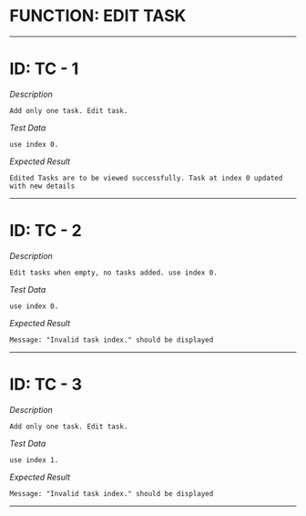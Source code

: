 # FUNCTION: EDIT TASK
------------------------


# ID: TC - 1 

*Description*

	Add only one task. Edit task.

*Test Data*
	
	use index 0.	

*Expected Result*

	Edited Tasks are to be viewed successfully. Task at index 0 updated with new details

----------------
 

# ID: TC - 2

*Description*
	
	Edit tasks when empty, no tasks added. use index 0.	

*Test Data*
	
	use index 0.	

*Expected Result*

	Message: "Invalid task index." should be displayed
----------------
 

# ID: TC - 3

*Description*
	
	Add only one task. Edit task.	

*Test Data*
	
	use index 1.	

*Expected Result*

	Message: "Invalid task index." should be displayed
----------------
